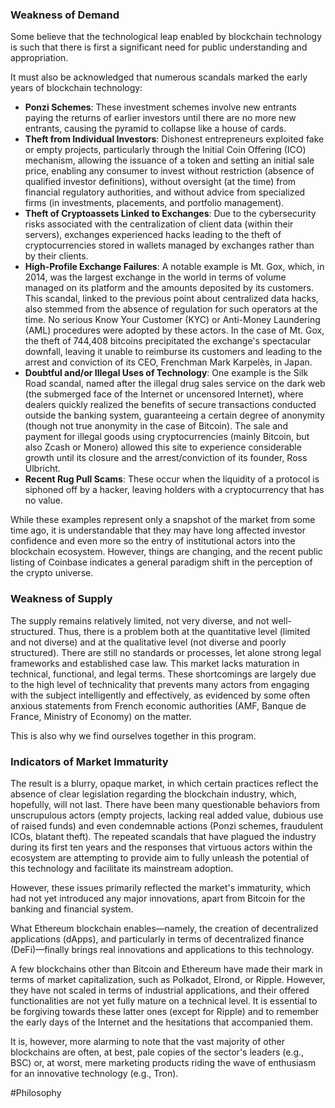 ### Weakness of Demand

Some believe that the technological leap enabled by blockchain technology is such that there is first a significant need for public understanding and appropriation.

It must also be acknowledged that numerous scandals marked the early years of blockchain technology:

- **Ponzi Schemes**: These investment schemes involve new entrants paying the returns of earlier investors until there are no more new entrants, causing the pyramid to collapse like a house of cards.
- **Theft from Individual Investors**: Dishonest entrepreneurs exploited fake or empty projects, particularly through the Initial Coin Offering (ICO) mechanism, allowing the issuance of a token and setting an initial sale price, enabling any consumer to invest without restriction (absence of qualified investor definitions), without oversight (at the time) from financial regulatory authorities, and without advice from specialized firms (in investments, placements, and portfolio management).
- **Theft of Cryptoassets Linked to Exchanges**: Due to the cybersecurity risks associated with the centralization of client data (within their servers), exchanges experienced hacks leading to the theft of cryptocurrencies stored in wallets managed by exchanges rather than by their clients.
- **High-Profile Exchange Failures**: A notable example is Mt. Gox, which, in 2014, was the largest exchange in the world in terms of volume managed on its platform and the amounts deposited by its customers. This scandal, linked to the previous point about centralized data hacks, also stemmed from the absence of regulation for such operators at the time. No serious Know Your Customer (KYC) or Anti-Money Laundering (AML) procedures were adopted by these actors. In the case of Mt. Gox, the theft of 744,408 bitcoins precipitated the exchange's spectacular downfall, leaving it unable to reimburse its customers and leading to the arrest and conviction of its CEO, Frenchman Mark Karpelès, in Japan.
- **Doubtful and/or Illegal Uses of Technology**: One example is the Silk Road scandal, named after the illegal drug sales service on the dark web (the submerged face of the Internet or uncensored Internet), where dealers quickly realized the benefits of secure transactions conducted outside the banking system, guaranteeing a certain degree of anonymity (though not true anonymity in the case of Bitcoin). The sale and payment for illegal goods using cryptocurrencies (mainly Bitcoin, but also Zcash or Monero) allowed this site to experience considerable growth until its closure and the arrest/conviction of its founder, Ross Ulbricht.
- **Recent Rug Pull Scams**: These occur when the liquidity of a protocol is siphoned off by a hacker, leaving holders with a cryptocurrency that has no value.

While these examples represent only a snapshot of the market from some time ago, it is understandable that they may have long affected investor confidence and even more so the entry of institutional actors into the blockchain ecosystem. However, things are changing, and the recent public listing of Coinbase indicates a general paradigm shift in the perception of the crypto universe.

### Weakness of Supply

The supply remains relatively limited, not very diverse, and not well-structured. Thus, there is a problem both at the quantitative level (limited and not diverse) and at the qualitative level (not diverse and poorly structured). There are still no standards or processes, let alone strong legal frameworks and established case law. This market lacks maturation in technical, functional, and legal terms. These shortcomings are largely due to the high level of technicality that prevents many actors from engaging with the subject intelligently and effectively, as evidenced by some often anxious statements from French economic authorities (AMF, Banque de France, Ministry of Economy) on the matter.

This is also why we find ourselves together in this program.

### Indicators of Market Immaturity

The result is a blurry, opaque market, in which certain practices reflect the absence of clear legislation regarding the blockchain industry, which, hopefully, will not last. There have been many questionable behaviors from unscrupulous actors (empty projects, lacking real added value, dubious use of raised funds) and even condemnable actions (Ponzi schemes, fraudulent ICOs, blatant theft). The repeated scandals that have plagued the industry during its first ten years and the responses that virtuous actors within the ecosystem are attempting to provide aim to fully unleash the potential of this technology and facilitate its mainstream adoption.

However, these issues primarily reflected the market's immaturity, which had not yet introduced any major innovations, apart from Bitcoin for the banking and financial system.

What Ethereum blockchain enables—namely, the creation of decentralized applications (dApps), and particularly in terms of decentralized finance (DeFi)—finally brings real innovations and applications to this technology.

A few blockchains other than Bitcoin and Ethereum have made their mark in terms of market capitalization, such as Polkadot, Elrond, or Ripple. However, they have not scaled in terms of industrial applications, and their offered functionalities are not yet fully mature on a technical level. It is essential to be forgiving towards these latter ones (except for Ripple) and to remember the early days of the Internet and the hesitations that accompanied them.

It is, however, more alarming to note that the vast majority of other blockchains are often, at best, pale copies of the sector's leaders (e.g., BSC) or, at worst, mere marketing products riding the wave of enthusiasm for an innovative technology (e.g., Tron).

#Philosophy